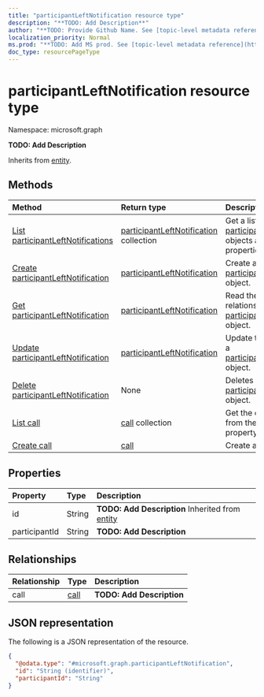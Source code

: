 ```yaml
---
title: "participantLeftNotification resource type"
description: "**TODO: Add Description**"
author: "**TODO: Provide Github Name. See [topic-level metadata reference](https://msgo.azurewebsites.net/add/document/guidelines/metadata.html#topic-level-metadata)**"
localization_priority: Normal
ms.prod: "**TODO: Add MS prod. See [topic-level metadata reference](https://msgo.azurewebsites.net/add/document/guidelines/metadata.html#topic-level-metadata)**"
doc_type: resourcePageType
---
```


# participantLeftNotification resource type

Namespace: microsoft.graph



**TODO: Add Description**


Inherits from [entity](../resources/entity.md).

## Methods
|Method|Return type|Description|
|:---|:---|:---|
|[List participantLeftNotifications](../api/participantleftnotification-list.md)|[participantLeftNotification](../resources/participantleftnotification.md) collection|Get a list of the [participantLeftNotification](../resources/participantleftnotification.md) objects and their properties.|
|[Create participantLeftNotification](../api/participantleftnotification-create.md)|[participantLeftNotification](../resources/participantleftnotification.md)|Create a new [participantLeftNotification](../resources/participantleftnotification.md) object.|
|[Get participantLeftNotification](../api/participantleftnotification-get.md)|[participantLeftNotification](../resources/participantleftnotification.md)|Read the properties and relationships of a [participantLeftNotification](../resources/participantleftnotification.md) object.|
|[Update participantLeftNotification](../api/participantleftnotification-update.md)|[participantLeftNotification](../resources/participantleftnotification.md)|Update the properties of a [participantLeftNotification](../resources/participantleftnotification.md) object.|
|[Delete participantLeftNotification](../api/participantleftnotification-delete.md)|None|Deletes a [participantLeftNotification](../resources/participantleftnotification.md) object.|
|[List call](../api/participantleftnotification-list-call.md)|[call](../resources/call.md) collection|Get the call resources from the call navigation property.|
|[Create call](../api/participantleftnotification-post-call.md)|[call](../resources/call.md)|Create a new call object.|

## Properties
|Property|Type|Description|
|:---|:---|:---|
|id|String|**TODO: Add Description** Inherited from [entity](../resources/entity.md)|
|participantId|String|**TODO: Add Description**|

## Relationships
|Relationship|Type|Description|
|:---|:---|:---|
|call|[call](../resources/call.md)|**TODO: Add Description**|

## JSON representation
The following is a JSON representation of the resource.
<!-- {
  "blockType": "resource",
  "keyProperty": "id",
  "@odata.type": "microsoft.graph.participantLeftNotification",
  "baseType": "microsoft.graph.entity",
  "openType": false
}
-->
``` json
{
  "@odata.type": "#microsoft.graph.participantLeftNotification",
  "id": "String (identifier)",
  "participantId": "String"
}
```

